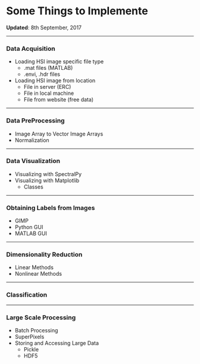 # Some Things to Implemente

**Updated**: 8th September, 2017

---
### Data Acquisition

* Loading HSI image specific file type
	- .mat files (MATLAB)
	- .envi, .hdr files
* Loading HSI image from location
	- File in server (ERC)
	- File in local machine
	- File from website (free data)

---
### Data PreProcessing

* Image Array to Vector Image Arrays
* Normalization

---
### Data Visualization

* Visualizing with SpectralPy
* Visualizing with Matplotlib
	- Classes

---
### Obtaining Labels from Images

* GIMP
* Python GUI
* MATLAB GUI

---
### Dimensionality Reduction

* Linear Methods
* Nonlinear Methods

---
### Classification


---
### Large Scale Processing

* Batch Processing
* SuperPixels
* Storing and Accessing Large Data
	- Pickle
	- HDF5
